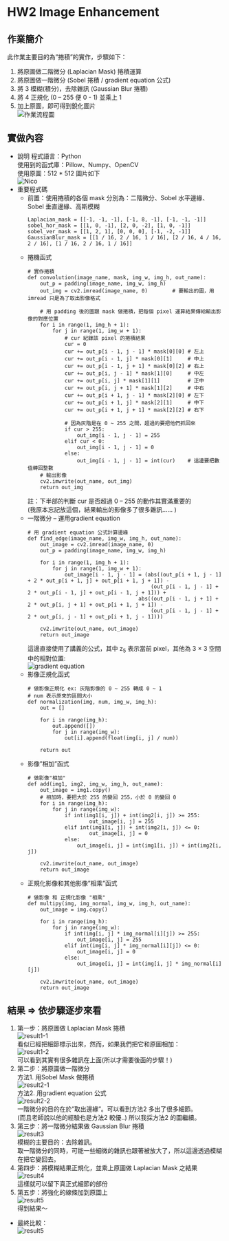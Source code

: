 # HW2 Image Enhancement
## 作業簡介
此作業主要目的為”捲積”的實作，步驟如下： 
1. 將原圖做二階微分 (Laplacian Mask) 捲積運算 
2. 將原圖做一階微分 (Sobel 捲積 / gradient equation 公式) 
3. 將 3 模糊(積分)，去除雜訊 (Gaussian Blur 捲積) 
4. 將 4 正規化 (0 – 255 便 0 - 1) 並乘上 1 
5. 加上原圖，即可得到銳化圖片  
![作業流程圖](img_forREADME/作業流程圖.jpg)

## 實做內容
* 說明
  程式語言：Python  
  使用到的函式庫：Pillow、Numpy、OpenCV  
  使用原圖：512 * 512 圖片如下  
  ![Nico](img_forREADME/Nico.png)
* 重要程式碼
  * 前置：使用捲積的各個 mask
    分別為：二階微分、Sobel 水平邊緣、Sobel 垂直邊緣、高斯模糊
    ```
    Laplacian_mask = [[-1, -1, -1], [-1, 8, -1], [-1, -1, -1]] 
    sobel_hor_mask = [[1, 0, -1], [2, 0, -2], [1, 0, -1]]
    sobel_ver_mask = [[1, 2, 1], [0, 0, 0], [-1, -2, -1]]
    GaussianBlur_mask = [[1 / 16, 2 / 16, 1 / 16], [2 / 16, 4 / 16, 2 / 16], [1 / 16, 2 / 16, 1 / 16]]
    ```
  * 捲機函式
    ```
    # 實作捲積
    def convolution(image_name, mask, img_w, img_h, out_name):
        out_p = padding(image_name, img_w, img_h)
        out_img = cv2.imread(image_name, 0)        # 要輸出的圖，用 imread 只是為了取出影像格式

        # 用 padding 後的圖跟 mask 做捲積，把每個 pixel 運算結果傳給輸出影像的對應位置
        for i in range(1, img_h + 1):
            for j in range(1, img_w + 1):
                # cur 紀錄該 pixel 的捲積結果
                cur = 0
                cur += out_p[i - 1, j - 1] * mask[0][0] # 左上
                cur += out_p[i - 1, j] * mask[0][1]     # 中上
                cur += out_p[i - 1, j + 1] * mask[0][2] # 右上
                cur += out_p[i, j - 1] * mask[1][0]     # 中左
                cur += out_p[i, j] * mask[1][1]         # 正中
                cur += out_p[i, j + 1] * mask[1][2]     # 中右
                cur += out_p[i + 1, j - 1] * mask[2][0] # 左下
                cur += out_p[i + 1, j] * mask[2][1]     # 中下
                cur += out_p[i + 1, j + 1] * mask[2][2] # 右下

                # 因為灰階是在 0 ~ 255 之間，超過的要把他們抓回來
                if cur > 255:
                    out_img[i - 1, j - 1] = 255
                elif cur < 0:
                    out_img[i - 1, j - 1] = 0
                else:
                    out_img[i - 1, j - 1] = int(cur)    # 這邊要把數值轉回整數
        # 輸出影像
        cv2.imwrite(out_name, out_img)
        return out_img
    ```
    註：下半部的判斷 cur 是否超過 0 – 255 的動作其實滿重要的  
    (我原本忘記放這個，結果輸出的影像多了很多雜訊…… )
  * 一階微分 – 運用gradient equation 
    ```
    # 用 gradient equation 公式計算邊緣
    def find_edge(image_name, img_w, img_h, out_name):
        out_image = cv2.imread(image_name, 0)
        out_p = padding(image_name, img_w, img_h)

        for i in range(1, img_h + 1):
            for j in range(1, img_w + 1):
                out_image[i - 1, j - 1] = (abs((out_p[i + 1, j - 1] + 2 * out_p[i + 1, j] + out_p[i + 1, j + 1]) - 
                                            (out_p[i - 1, j - 1] + 2 * out_p[i - 1, j] + out_p[i - 1, j + 1])) +
                                        abs((out_p[i - 1, j + 1] + 2 * out_p[i, j + 1] + out_p[i + 1, j + 1]) - 
                                            (out_p[i - 1, j - 1] + 2 * out_p[i, j - 1] + out_p[i + 1, j - 1])))
        
        cv2.imwrite(out_name, out_image)
        return out_image
    ```
    這邊直接使用了講義的公式，其中 z<sub>5</sub> 表示當前 pixel，其他為 3 × 3 空間中的相對位置:  
    ![gradient equation](img_forREADME/gradient%20equation%20.jpg)
  * 影像正規化函式
    ```
    # 做影像正規化 ex: 灰階影像的 0 ~ 255 轉成 0 ~ 1
    # num 表示原來的區間大小
    def normalization(img, num, img_w, img_h):
        out = []

        for i in range(img_h):
            out.append([])
            for j in range(img_w):
                out[i].append(float(img[i, j] / num))

        return out
    ```
  * 影像”相加”函式
    ```
    # 做影像"相加"
    def add(img1, img2, img_w, img_h, out_name):
        out_image = img1.copy()
        # 相加時，要把大於 255 的變回 255，小於 0 的變回 0
        for i in range(img_h):
            for j in range(img_w):
                if int(img1[i, j]) + int(img2[i, j]) >= 255:
                        out_image[i, j] = 255
                elif int(img1[i, j]) + int(img2[i, j]) <= 0:
                        out_image[i, j] = 0
                else:
                    out_image[i, j] = int(img1[i, j]) + int(img2[i, j])

        cv2.imwrite(out_name, out_image)
        return out_image
    ```
  * 正規化影像和其他影像”相乘”函式 
    ```
    # 做影像 和 正規化影像 "相乘"   
    def multipy(img, img_normal, img_w, img_h, out_name):
        out_image = img.copy()

        for i in range(img_h):
            for j in range(img_w):
                if int(img[i, j] * img_normal[i][j]) >= 255:
                    out_image[i, j] = 255
                elif int(img[i, j] * img_normal[i][j]) <= 0:
                    out_image[i, j] = 0
                else:
                    out_image[i, j] = int(img[i, j] * img_normal[i][j])

        cv2.imwrite(out_name, out_image)
        return out_image
    ```

## 結果 => 依步驟逐步來看
1. 第一步：將原圖做 Laplacian Mask 捲積  
   ![result1-1](img_forREADME/result1-1.jpg)  
   看似已經把細節標示出來，然而，如果我們把它和原圖相加：  
   ![result1-2](img_forREADME/result1-2.jpg)  
   可以看到其實有很多雜訊在上面(所以才需要後面的步驟！)  
2. 第二步：將原圖做一階微分  
   方法1. 用Sobel Mask 做捲積  
   ![result2-1](img_forREADME/result2-1.jpg)  
   方法2. 用gradient equation 公式  
   ![result2-2](img_forREADME/result2-2.jpg)  
   一階微分的目的在於”取出邊緣”。可以看到方法2 多出了很多細節。  
    (而且老師說以他的經驗也是方法2 較優..) 所以我採方法2 的圖繼續。  
3. 第三步：將一階微分結果做 Gaussian Blur 捲積  
   ![result3](img_forREADME/result3.jpg)  
   模糊的主要目的：去除雜訊。  
   取一階微分的同時，可能一些細微的雜訊也跟著被放大了，所以這邊透過模糊在把它變回去。
4. 第四步：將模糊結果正規化，並乘上原圖做 Laplacian Mask 之結果  
   ![result4](img_forREADME/result4.jpg)  
   這樣就可以留下真正式細節的部份  
5. 第五步：將強化的線條加到原圖上  
   ![result5](img_forREADME/result5.jpg)  
   得到結果～ 
* 最終比較：  
  ![result5](img_forREADME/result_compare.jpg)  